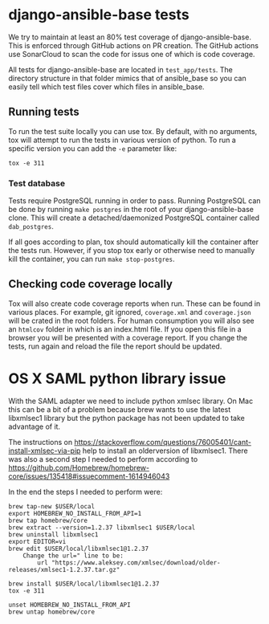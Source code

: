 # django-ansible-base tests

We try to maintain at least an 80% test coverage of django-ansible-base. This is enforced through GitHub actions on PR creation. The GitHub actions use SonarCloud to scan the code for issus one of which is code coverage.

All tests for django-ansible-base are located in `test_app/tests`. The directory structure in that folder mimics that of ansible_base so you can easily tell which test files cover which files in ansible_base.

## Running tests

To run the test suite locally you can use tox. By default, with no arguments, tox will attempt to run the tests in various version of python. To run a specific version you can add the `-e` parameter like:
```
tox -e 311
```

### Test database

Tests require PostgreSQL running in order to pass.
Running PostgreSQL can be done by running `make postgres` in the root of your django-ansible-base clone.
This will create a detached/daemonized PostgreSQL container called `dab_postgres`.

If all goes according to plan, tox should automatically kill the container after the tests run.
However, if you stop tox early or otherwise need to manually kill the container, you can run `make stop-postgres`.

## Checking code coverage locally

Tox will also create code coverage reports when run. These can be found in various places. For example, git ignored, `coverage.xml` and `coverage.json` will be crated in the root folders. For human consumption you will also see an `htmlcov` folder in which is an index.html file. If you open this file in a browser you will be presented with a coverage report. If you change the tests, run again and reload the file the report should be updated.


# OS X SAML python library issue
With the SAML adapter we need to include python xmlsec library.
On Mac this can be a bit of a problem because brew wants to use the latest libxmlsec1 library but the python package has not been updated to take advantage of it.

The instructions on https://stackoverflow.com/questions/76005401/cant-install-xmlsec-via-pip help to install an olderversion of libxmlsec1.
There was also a second step I needed to perform according to https://github.com/Homebrew/homebrew-core/issues/135418#issuecomment-1614946043

In the end the steps I needed to perform were:
```
brew tap-new $USER/local
export HOMEBREW_NO_INSTALL_FROM_API=1
brew tap homebrew/core
brew extract --version=1.2.37 libxmlsec1 $USER/local
brew uninstall libxmlsec1
export EDITOR=vi
brew edit $USER/local/libxmlsec1@1.2.37
	Change the url=" line to be:
        url "https://www.aleksey.com/xmlsec/download/older-releases/xmlsec1-1.2.37.tar.gz"

brew install $USER/local/libxmlsec1@1.2.37
tox -e 311

unset HOMEBREW_NO_INSTALL_FROM_API
brew untap homebrew/core
```
